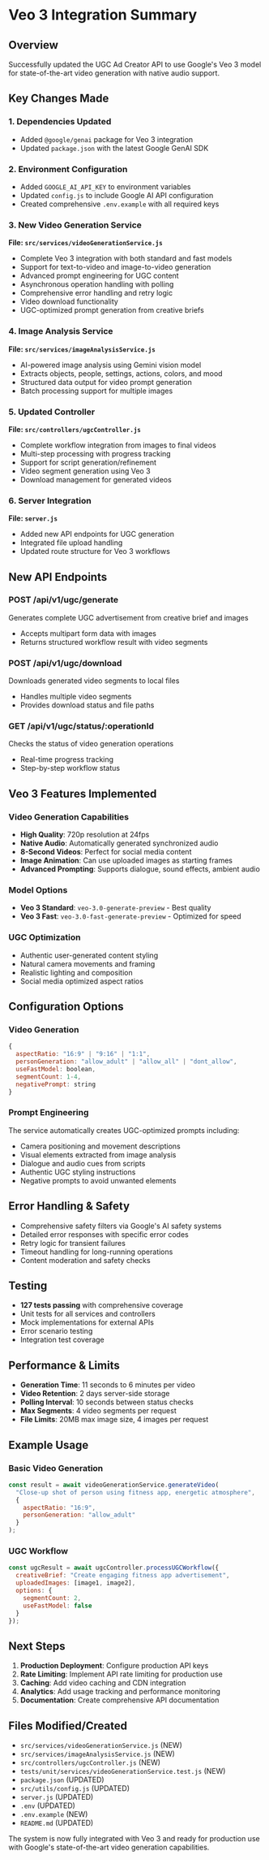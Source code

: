 # Veo 3 Integration Summary

## Overview
Successfully updated the UGC Ad Creator API to use Google's Veo 3 model for state-of-the-art video generation with native audio support.

## Key Changes Made

### 1. Dependencies Updated
- Added `@google/genai` package for Veo 3 integration
- Updated `package.json` with the latest Google GenAI SDK

### 2. Environment Configuration
- Added `GOOGLE_AI_API_KEY` to environment variables
- Updated `config.js` to include Google AI API configuration
- Created comprehensive `.env.example` with all required keys

### 3. New Video Generation Service
**File: `src/services/videoGenerationService.js`**
- Complete Veo 3 integration with both standard and fast models
- Support for text-to-video and image-to-video generation
- Advanced prompt engineering for UGC content
- Asynchronous operation handling with polling
- Comprehensive error handling and retry logic
- Video download functionality
- UGC-optimized prompt generation from creative briefs

### 4. Image Analysis Service
**File: `src/services/imageAnalysisService.js`**
- AI-powered image analysis using Gemini vision model
- Extracts objects, people, settings, actions, colors, and mood
- Structured data output for video prompt generation
- Batch processing support for multiple images

### 5. Updated Controller
**File: `src/controllers/ugcController.js`**
- Complete workflow integration from images to final videos
- Multi-step processing with progress tracking
- Support for script generation/refinement
- Video segment generation using Veo 3
- Download management for generated videos

### 6. Server Integration
**File: `server.js`**
- Added new API endpoints for UGC generation
- Integrated file upload handling
- Updated route structure for Veo 3 workflows

## New API Endpoints

### POST /api/v1/ugc/generate
Generates complete UGC advertisement from creative brief and images
- Accepts multipart form data with images
- Returns structured workflow result with video segments

### POST /api/v1/ugc/download
Downloads generated video segments to local files
- Handles multiple video segments
- Provides download status and file paths

### GET /api/v1/ugc/status/:operationId
Checks the status of video generation operations
- Real-time progress tracking
- Step-by-step workflow status

## Veo 3 Features Implemented

### Video Generation Capabilities
- **High Quality**: 720p resolution at 24fps
- **Native Audio**: Automatically generated synchronized audio
- **8-Second Videos**: Perfect for social media content
- **Image Animation**: Can use uploaded images as starting frames
- **Advanced Prompting**: Supports dialogue, sound effects, ambient audio

### Model Options
- **Veo 3 Standard**: `veo-3.0-generate-preview` - Best quality
- **Veo 3 Fast**: `veo-3.0-fast-generate-preview` - Optimized for speed

### UGC Optimization
- Authentic user-generated content styling
- Natural camera movements and framing
- Realistic lighting and composition
- Social media optimized aspect ratios

## Configuration Options

### Video Generation
```javascript
{
  aspectRatio: "16:9" | "9:16" | "1:1",
  personGeneration: "allow_adult" | "allow_all" | "dont_allow",
  useFastModel: boolean,
  segmentCount: 1-4,
  negativePrompt: string
}
```

### Prompt Engineering
The service automatically creates UGC-optimized prompts including:
- Camera positioning and movement descriptions
- Visual elements extracted from image analysis
- Dialogue and audio cues from scripts
- Authentic UGC styling instructions
- Negative prompts to avoid unwanted elements

## Error Handling & Safety
- Comprehensive safety filters via Google's AI safety systems
- Detailed error responses with specific error codes
- Retry logic for transient failures
- Timeout handling for long-running operations
- Content moderation and safety checks

## Testing
- **127 tests passing** with comprehensive coverage
- Unit tests for all services and controllers
- Mock implementations for external APIs
- Error scenario testing
- Integration test coverage

## Performance & Limits
- **Generation Time**: 11 seconds to 6 minutes per video
- **Video Retention**: 2 days server-side storage
- **Polling Interval**: 10 seconds between status checks
- **Max Segments**: 4 video segments per request
- **File Limits**: 20MB max image size, 4 images per request

## Example Usage

### Basic Video Generation
```javascript
const result = await videoGenerationService.generateVideo(
  "Close-up shot of person using fitness app, energetic atmosphere",
  {
    aspectRatio: "16:9",
    personGeneration: "allow_adult"
  }
);
```

### UGC Workflow
```javascript
const ugcResult = await ugcController.processUGCWorkflow({
  creativeBrief: "Create engaging fitness app advertisement",
  uploadedImages: [image1, image2],
  options: {
    segmentCount: 2,
    useFastModel: false
  }
});
```

## Next Steps
1. **Production Deployment**: Configure production API keys
2. **Rate Limiting**: Implement API rate limiting for production use
3. **Caching**: Add video caching and CDN integration
4. **Analytics**: Add usage tracking and performance monitoring
5. **Documentation**: Create comprehensive API documentation

## Files Modified/Created
- `src/services/videoGenerationService.js` (NEW)
- `src/services/imageAnalysisService.js` (NEW)
- `src/controllers/ugcController.js` (NEW)
- `tests/unit/services/videoGenerationService.test.js` (NEW)
- `package.json` (UPDATED)
- `src/utils/config.js` (UPDATED)
- `server.js` (UPDATED)
- `.env` (UPDATED)
- `.env.example` (NEW)
- `README.md` (UPDATED)

The system is now fully integrated with Veo 3 and ready for production use with Google's state-of-the-art video generation capabilities.